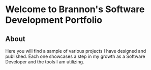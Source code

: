 # Welcome to Brannon's Software Development Portfolio

## About

Here you will find a sample of various projects I have designed and published. Each one showcases a step in my growth as a Software Developer and the tools I am utilizing.
